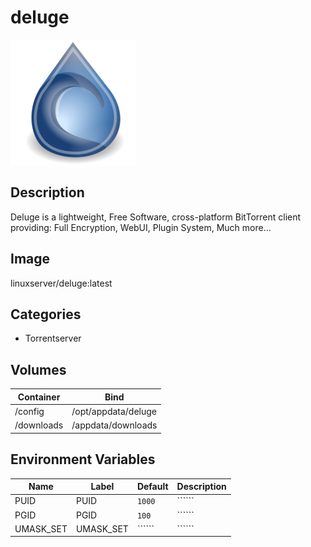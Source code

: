 # deluge

![Logo](images/deluge.png)

## Description
Deluge is a lightweight, Free Software, cross\-platform BitTorrent client providing: Full Encryption, WebUI, Plugin System, Much more...

## Image
linuxserver/deluge:latest

## Categories
- Torrentserver

## Volumes
| Container | Bind |
|-----------|------|
| /config | /opt/appdata/deluge |
| /downloads | /appdata/downloads |

## Environment Variables
| Name | Label | Default | Description |
|------|-------|---------|-------------|
| PUID | PUID | ```1000``` | `````` |
| PGID | PGID | ```100``` | `````` |
| UMASK_SET | UMASK_SET | `````` | `````` |

